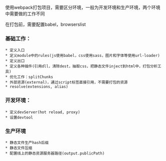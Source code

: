 使用webpack打包项目，需要区分环境，一般为开发环境和生产环境，两个环境中需要做的工作不同

在打包前，需要配置babel，browserslist

### 基础工作：

    * 定义入口
    * 定义module中的rules(js使用babel，css使用sass，图片和字体等使用url-loader)
    * 定义出口
    * 定义各种插件(引用dll，清除dest，抽取css，把静态文件inject到html中，打包分析工具)
    * 优化工作：splitChunks
    * 外部资源(external)，通过script标签直接引用，不需要打包的资源
    * resolve(extensions, alias)

### 开发环境：

    * 定义devServer(hot reload, proxy)
    * 设置devtool

### 生产环境
    * 静态文件生产hash后缀
    * 静态文件压缩
    * 配置线上的静态资源服务器路径(output.publicPath)
